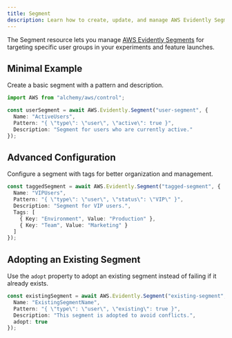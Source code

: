```yaml
---
title: Segment
description: Learn how to create, update, and manage AWS Evidently Segments using Alchemy Cloud Control.
---
```


The Segment resource lets you manage [AWS Evidently Segments](https://docs.aws.amazon.com/evidently/latest/userguide/) for targeting specific user groups in your experiments and feature launches.

## Minimal Example

Create a basic segment with a pattern and description.

```ts
import AWS from "alchemy/aws/control";

const userSegment = await AWS.Evidently.Segment("user-segment", {
  Name: "ActiveUsers",
  Pattern: "{ \"type\": \"user\", \"active\": true }",
  Description: "Segment for users who are currently active."
});
```

## Advanced Configuration

Configure a segment with tags for better organization and management.

```ts
const taggedSegment = await AWS.Evidently.Segment("tagged-segment", {
  Name: "VIPUsers",
  Pattern: "{ \"type\": \"user\", \"status\": \"VIP\" }",
  Description: "Segment for VIP users.",
  Tags: [
    { Key: "Environment", Value: "Production" },
    { Key: "Team", Value: "Marketing" }
  ]
});
```

## Adopting an Existing Segment

Use the `adopt` property to adopt an existing segment instead of failing if it already exists.

```ts
const existingSegment = await AWS.Evidently.Segment("existing-segment", {
  Name: "ExistingSegmentName",
  Pattern: "{ \"type\": \"user\", \"existing\": true }",
  Description: "This segment is adopted to avoid conflicts.",
  adopt: true
});
```